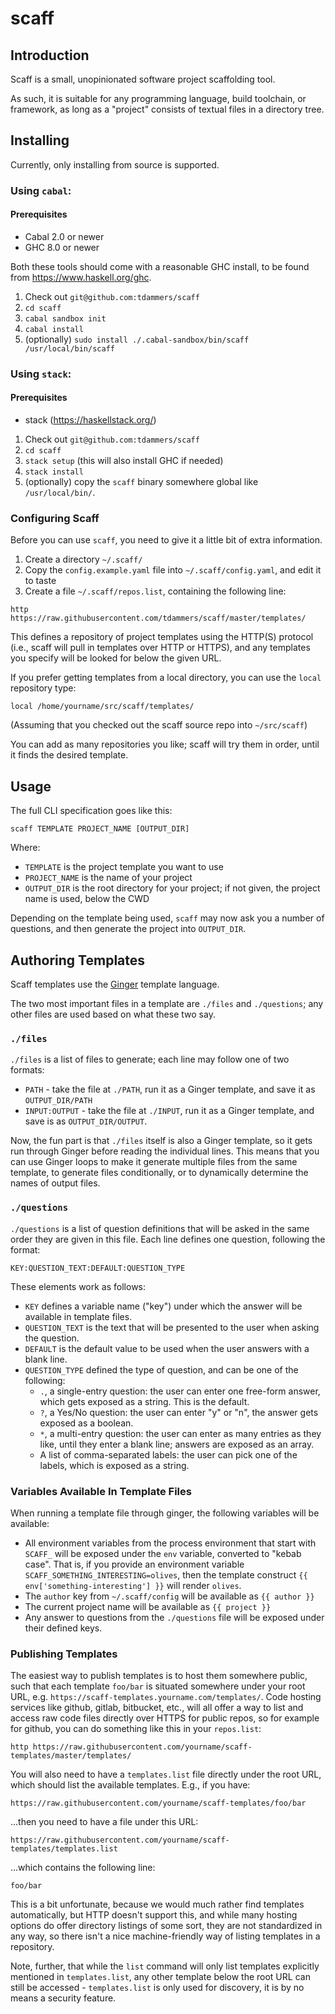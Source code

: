 # scaff

## Introduction

Scaff is a small, unopinionated software project scaffolding tool.

As such, it is suitable for any programming language, build toolchain, or
framework, as long as a "project" consists of textual files in a directory
tree.

## Installing

Currently, only installing from source is supported.

### Using `cabal`:

#### Prerequisites

- Cabal 2.0 or newer
- GHC 8.0 or newer

Both these tools should come with a reasonable GHC install, to be found from
https://www.haskell.org/ghc.

1. Check out `git@github.com:tdammers/scaff`
2. `cd scaff`
3. `cabal sandbox init`
4. `cabal install`
5. (optionally) `sudo install ./.cabal-sandbox/bin/scaff /usr/local/bin/scaff`

### Using `stack`:

#### Prerequisites

- stack (https://haskellstack.org/)

1. Check out `git@github.com:tdammers/scaff`
2. `cd scaff`
3. `stack setup` (this will also install GHC if needed)
4. `stack install`
5. (optionally) copy the `scaff` binary somewhere global like
   `/usr/local/bin/`.

### Configuring Scaff

Before you can use `scaff`, you need to give it a little bit of extra
information.

1. Create a directory `~/.scaff/`
2. Copy the `config.example.yaml` file into `~/.scaff/config.yaml`, and edit it
   to taste
3. Create a file `~/.scaff/repos.list`, containing the following line:

```
http https://raw.githubusercontent.com/tdammers/scaff/master/templates/
```

This defines a repository of project templates using the HTTP(S) protocol
(i.e., scaff will pull in templates over HTTP or HTTPS), and any templates you
specify will be looked for below the given URL.

If you prefer getting templates from a local directory, you can use the `local`
repository type:

```
local /home/yourname/src/scaff/templates/
```

(Assuming that you checked out the scaff source repo into `~/src/scaff`)

You can add as many repositories you like; scaff will try them in order, until
it finds the desired template.

## Usage

The full CLI specification goes like this:

    scaff TEMPLATE PROJECT_NAME [OUTPUT_DIR]

Where:

- `TEMPLATE` is the project template you want to use
- `PROJECT_NAME` is the name of your project
- `OUTPUT_DIR` is the root directory for your project; if not given, the
  project name is used, below the CWD

Depending on the template being used, `scaff` may now ask you a number of
questions, and then generate the project into `OUTPUT_DIR`.

## Authoring Templates

Scaff templates use the [Ginger](https://ginger.tobiasdammers.nl/) template
language.

The two most important files in a template are `./files` and `./questions`; any
other files are used based on what these two say.

### `./files`

`./files` is a list of files to generate; each line may follow one of two
formats:

- `PATH` - take the file at `./PATH`, run it as a Ginger template, and
  save it as `OUTPUT_DIR/PATH`
- `INPUT:OUTPUT` - take the file at `./INPUT`, run it as a Ginger template, and
  save is as `OUTPUT_DIR/OUTPUT`.

Now, the fun part is that `./files` itself is also a Ginger template, so it
gets run through Ginger before reading the individual lines. This means that
you can use Ginger loops to make it generate multiple files from the same
template, to generate files conditionally, or to dynamically determine the
names of output files.

### `./questions`

`./questions` is a list of question definitions that will be asked in the same
order they are given in this file. Each line defines one question, following
the format:

`KEY:QUESTION_TEXT:DEFAULT:QUESTION_TYPE`

These elements work as follows:

- `KEY` defines a variable name ("key") under which the answer will be
  available in template files.
- `QUESTION_TEXT` is the text that will be presented to the user when asking
  the question.
- `DEFAULT` is the default value to be used when the user answers with a blank
  line.
- `QUESTION_TYPE` defined the type of question, and can be one of the
  following:
  - `.`, a single-entry question: the user can enter one free-form answer,
    which gets exposed as a string. This is the default.
  - `?`, a Yes/No question: the user can enter "y" or "n", the answer gets
    exposed as a boolean.
  - `*`, a multi-entry question: the user can enter as many entries as they
    like, until they enter a blank line; answers are exposed as an array.
  - A list of comma-separated labels: the user can pick one of the labels,
    which is exposed as a string.

### Variables Available In Template Files

When running a template file through ginger, the following variables will be
available:

- All environment variables from the process environment that start with
  `SCAFF_` will be exposed under the `env` variable, converted to "kebab case".
  That is, if you provide an environment variable
  `SCAFF_SOMETHING_INTERESTING=olives`, then the template construct `{{
  env['something-interesting'] }}` will render `olives`.
- The `author` key from `~/.scaff/config` will be available as `{{ author }}`
- The current project name will be available as `{{ project }}`
- Any answer to questions from the `./questions` file will be exposed under
  their defined keys.

### Publishing Templates

The easiest way to publish templates is to host them somewhere public, such
that each template `foo/bar` is situated somewhere under your root URL, e.g.
`https://scaff-templates.yourname.com/templates/`. Code hosting services like
github, gitlab, bitbucket, etc., will all offer a way to list and access raw
code files directly over HTTPS for public repos, so for example for github, you
can do something like this in your `repos.list`:

    http https://raw.githubusercontent.com/yourname/scaff-templates/master/templates/

You will also need to have a `templates.list` file directly under the root URL,
which should list the available templates. E.g., if you have:

    https://raw.githubusercontent.com/yourname/scaff-templates/foo/bar

...then you need to have a file under this URL:

    https://raw.githubusercontent.com/yourname/scaff-templates/templates.list

...which contains the following line:

    foo/bar

This is a bit unfortunate, because we would much rather find templates
automatically, but HTTP doesn't support this, and while many hosting options do
offer directory listings of some sort, they are not standardized in any way, so
there isn't a nice machine-friendly way of listing templates in a repository.

Note, further, that while the `list` command will only list templates
explicitly mentioned in `templates.list`, any other template below the root URL
can still be accessed - `templates.list` is only used for discovery, it is by
no means a security feature.
